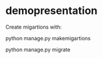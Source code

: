 # demopresentation

Create migartions with: 


python manage.py makemigartions

python manage.py migrate
